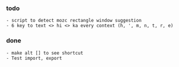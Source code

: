 ### todo
    - script to detect mozc rectangle window suggestion
    - 6 key to text <> hi <> ka every context (h, ', m, n, t, r, e)
### done
    - make alt [] to see shortcut
    - Test import, export
